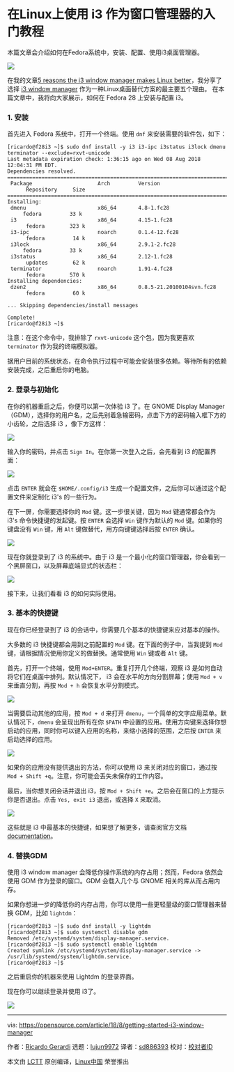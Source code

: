 在Linux上使用 i3 作为窗口管理器的入门教程
======
本篇文章会介绍如何在Fedora系统中，安装、配置、使用i3桌面管理器。

![](https://opensource.com/sites/default/files/styles/image-full-size/public/lead-images/windows-tiling-windows-wall.png?itok=mTH7uVrn)

在我的文章[5 reasons the i3 window manager makes Linux better][1]，我分享了选择 [i3 window manager][2] 作为一种Linux桌面替代方案的最主要五个理由。
在本篇文章中，我将向大家展示，如何在 Fedora 28 上安装与配置 i3。

### 1\. 安装

首先进入 Fedora 系统中，打开一个终端。使用 `dnf` 来安装需要的软件包，如下：
```
[ricardo@f28i3 ~]$ sudo dnf install -y i3 i3-ipc i3status i3lock dmenu terminator --exclude=rxvt-unicode
Last metadata expiration check: 1:36:15 ago on Wed 08 Aug 2018 12:04:31 PM EDT.
Dependencies resolved.
================================================================================================
 Package                     Arch         Version                           Repository     Size
================================================================================================
Installing:
 dmenu                       x86_64       4.8-1.fc28                        fedora         33 k
 i3                          x86_64       4.15-1.fc28                       fedora        323 k
 i3-ipc                      noarch       0.1.4-12.fc28                     fedora         14 k
 i3lock                      x86_64       2.9.1-2.fc28                      fedora         33 k
 i3status                    x86_64       2.12-1.fc28                       updates        62 k
 terminator                  noarch       1.91-4.fc28                       fedora        570 k
Installing dependencies:
 dzen2                       x86_64       0.8.5-21.20100104svn.fc28         fedora         60 k

... Skipping dependencies/install messages

Complete!
[ricardo@f28i3 ~]$
```

注意：在这个命令中，我排除了 `rxvt-unicode` 这个包，因为我更喜欢 `terminator` 作为我的终端模拟器。

据用户目前的系统状态，在命令执行过程中可能会安装很多依赖。等待所有的依赖安装完成，之后重启你的电脑。

### 2. 登录与初始化

在你的机器重启之后，你便可以第一次体验 i3 了。在 GNOME Display Manager （GDM），选择你的用户名，之后先别着急输密码，点击下方的密码输入框下方的小齿轮，之后选择 i3 ，像下方这样：

![](https://opensource.com/sites/default/files/uploads/i3_first_login_small.png)

输入你的密码，并点击 `Sign In`。在你第一次登入之后，会先看到 i3 的配置界面：

![](https://opensource.com/sites/default/files/uploads/i3_first_configuration_small.png)

点击 `ENTER` 就会在 `$HOME/.config/i3` 生成一个配置文件，之后你可以通过这个配置文件来定制化 i3's 的一些行为。

在下一屏，你需要选择你的 `Mod` 键。这一步很关键，因为 `Mod` 键通常都会作为 i3's 命令快捷键的发起键。按 `ENTER` 会选择 `Win` 键作为默认的 `Mod` 键。如果你的键盘没有 `Win` 键，用 `Alt` 键做替代，用方向键键选择后按 `ENTER` 确认。

![](https://opensource.com/sites/default/files/uploads/i3_generate_config_small.png)

现在你就登录到了 i3 的系统中。由于 i3 是一个最小化的窗口管理器，你会看到一个黑屏窗口，以及屏幕底端显式的状态栏：

![](https://opensource.com/sites/default/files/uploads/i3_start_small.png)

接下来，让我们看看 i3 的如何实际使用。

### 3\. 基本的快捷键

现在你已经登录到了 i3 的会话中，你需要几个基本的快捷键来应对基本的操作。

大多数的 i3 快捷键都会用到之前配置的 `Mod` 键。在下面的例子中，当我提到 `Mod` 键，请根据情况使用你定义的做替换。通常使用 `Win` 键或者 `Alt` 键。

首先，打开一个终端，使用 `Mod+ENTER`。重复打开几个终端，观察 i3 是如何自动将它们在桌面中排列。默认情况下， i3 会在水平的方向分割屏幕；使用 `Mod + v` 来垂直分割，再按 `Mod + h` 会恢复水平分割模式。

![](https://opensource.com/sites/default/files/uploads/i3_3terminal_tiled_small.png)

当需要启动其他的应用，按 `Mod + d` 来打开 `dmenu`，一个简单的文字应用菜单。默认情况下，`dmenu` 会呈现出所有在你 `$PATH` 中设置的应用。使用方向键来选择你想启动的应用，同时你可以键入应用的名称，来缩小选择的范围，之后按 `ENTER` 来启动选择的应用。

![](https://opensource.com/sites/default/files/uploads/i3_dmenu.png)

如果你的应用没有提供退出的方法，你可以使用 i3 来关闭对应的窗口，通过按 `Mod + Shift +q`。注意，你可能会丢失未保存的工作内容。

最后，当你想关闭会话并退出 i3，按 `Mod + Shift +e`。之后会在窗口的上方提示你是否退出。点击 `Yes, exit i3` 退出，或选择 `X` 来取消。

![](https://opensource.com/sites/default/files/uploads/i3_exit_small.png)

这些就是 i3 中最基本的快捷键，如果想了解更多，请查阅官方文档 [documentation][3]。

### 4\. 替换GDM

使用 i3 window manager 会降低你操作系统的内存占用；然而，Fedora 依然会使用 GDM 作为登录的窗口。GDM 会载入几个与 GNOME 相关的库从而占用内存。

如果你想进一步的降低你的内存占用，你可以使用一些更轻量级的窗口管理器来替换 GDM，比如 `lightdm`： 
```
[ricardo@f28i3 ~]$ sudo dnf install -y lightdm
[ricardo@f28i3 ~]$ sudo systemctl disable gdm
Removed /etc/systemd/system/display-manager.service.
[ricardo@f28i3 ~]$ sudo systemctl enable lightdm
Created symlink /etc/systemd/system/display-manager.service -> /usr/lib/systemd/system/lightdm.service.
[ricardo@f28i3 ~]$
```

之后重启你的机器来使用 Lightdm 的登录界面。

现在你可以继续登录并使用 i3了。

![](https://opensource.com/sites/default/files/uploads/i3_lightdm_small.png)

--------------------------------------------------------------------------------

via: https://opensource.com/article/18/8/getting-started-i3-window-manager

作者：[Ricardo Gerardi][a]
选题：[lujun9972](https://github.com/lujun9972)
译者：[sd886393](https://github.com/sd886393)
校对：[校对者ID](https://github.com/校对者ID)

本文由 [LCTT](https://github.com/LCTT/TranslateProject) 原创编译，[Linux中国](https://linux.cn/) 荣誉推出

[a]: https://opensource.com/users/rgerardi
[1]: https://opensource.com/article/18/8/i3-tiling-window-manager
[2]: https://i3wm.org
[3]: https://i3wm.org/docs/userguide.html#_default_keybindings
